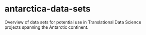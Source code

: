 # antarctica-data-sets
Overview of data sets for potential use in Translational Data Science projects spanning the Antarctic continent.
